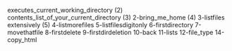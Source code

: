 executes_current_working_directory
(2) contents_list_of_your_current_directory
(3) 2-bring_me_home
(4) 3-listfiles extensively
(5) 4-listmorefiles
5-listfilesdigitonly
6-firstdirectory
7-movethatfile
8-firstdelete
9-firstdirdeletion
10-back
11-lists
12-file_type
14-copy_html
